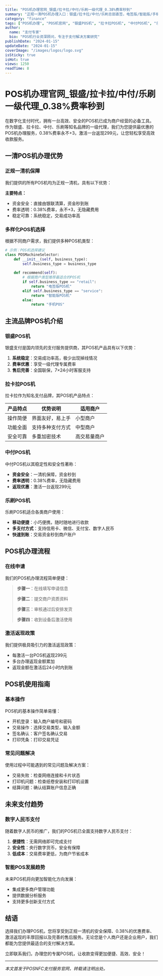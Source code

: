 ```yaml
---
title: "POS机办理官网_银盛/拉卡拉/中付/乐刷一级代理_0.38%费率秒到"
summary: "正规一清POS机办理入口：银盛/拉卡拉/中付/乐刷总部直签，电签版/智能版/手机POS/聚合码牌随心选，0.38%费率永不+3，激活一台返299元，支持信用卡、微信、支付宝、数字人民币，个人/商户均可在线申请，顺丰包邮当天发货！"
category: "finance"
tags: ["POS机办理", "POS机官网", "银盛POS机", "拉卡拉POS机", "中付POS机", "乐刷POS机", "电签POS机", "移动收款", "码牌收款", "0.38%费率", "总部直签", "激活返现"]
author:
  name: "支付专家"
  bio: "POS机行业资深顾问，专注于支付解决方案研究"
publishDate: "2024-01-15"
updateDate: "2024-01-15"
coverImage: "/images/logos/logo.svg"
isSticky: true
isHot: true
views: 1250
readTime: 8
---
```


# POS机办理官网_银盛/拉卡拉/中付/乐刷一级代理_0.38%费率秒到

在数字化支付时代，拥有一台高效、安全的POS机已成为商户经营的必备工具。作为银盛、拉卡拉、中付、乐刷等知名品牌的一级代理，我们为您提供最优惠的POS机办理服务，0.38%费率永不+3，激活一台返现299元，让您轻松享受高效收款服务。

## 一清POS机办理优势

### 正规一清机保障

我们提供的所有POS机均为正规一清机，具有以下优势：

**主要特点：**
- 资金安全：直接由银联清算，资金秒到账
- 费率透明：0.38%费率，永不+3，无隐藏费用
- 稳定可靠：系统稳定，交易成功率高

### 多样化POS机选择

根据不同商户需求，我们提供多种POS机类型：

```python
# 示例：POS机选择建议
class POSMachineSelector:
    def __init__(self, business_type):
        self.business_type = business_type
    
    def recommend(self):
        # 根据商户类型推荐最适合的POS机
        if self.business_type == "retail":
            return "电签版POS机"
        elif self.business_type == "service":
            return "智能版POS机"
        else:
            return "手机POS"
```

## 主流品牌POS机介绍

### 银盛POS机

银盛支付是国内领先的支付服务提供商，其POS机产品具有以下优势：

1. **系统稳定**：交易成功率高，极少出现掉线情况
2. **费率优惠**：享受一级代理专属费率
3. **售后完善**：全国联保，7×24小时客服支持

### 拉卡拉POS机

拉卡拉作为知名支付品牌，其POS机产品特点：

| 产品特点 | 优势说明 | 适用商户 |
|---------|---------|---------|
| 操作简便 | 界面友好，易上手 | 小型商户 |
| 功能全面 | 支持多种支付方式 | 中型商户 |
| 安全可靠 | 多重加密技术 | 高交易量商户 |

### 中付POS机

中付POS机以其稳定性和安全性著称：

- **资金安全**：一清机保障，资金秒到
- **费率透明**：0.38%费率，无隐藏费用
- **返现优惠**：激活一台返现299元

### 乐刷POS机

乐刷POS机适合各类商户使用：

- **移动便捷**：小巧便携，随时随地进行收款
- **多支付方式**：支持信用卡、微信、支付宝、数字人民币
- **快速到账**：交易资金秒到商户账户

## POS机办理流程

### 在线申请

我们的POS机办理流程简单便捷：

> **步骤一**：在线填写申请信息
> 
> **步骤二**：提交商户资质资料
> 
> **步骤三**：审核通过后安排发货
> 
> **步骤四**：收到设备后激活使用

### 激活返现政策

我们提供极具吸引力的激活返现政策：

- 每激活一台POS机返现299元
- 多台办理返现金额累加
- 返现金额在激活后24小时内到账

## POS机使用指南

### 基本操作

POS机的基本操作简单易懂：

- 开机登录：输入商户编号和密码
- 交易操作：选择交易类型，输入金额
- 签名确认：客户签名确认交易
- 打印凭条：打印交易凭证

### 常见问题解决

使用过程中可能遇到的常见问题及解决方案：

- 交易失败：检查网络连接和卡片状态
- 打印机问题：检查纸卷安装和打印机设置
- 结算问题：确认结算账户信息正确

## 未来支付趋势

### 数字人民币支付

随着数字人民币的推广，我们的POS机已全面支持数字人民币支付：

1. **便捷性**：无需网络即可完成支付
2. **安全性**：央行数字货币，安全有保障
3. **低成本**：交易费率更低，为商户节省成本

### 智能POS发展趋势

未来POS机将向更加智能化方向发展：

- 集成更多商户管理功能
- 提供数据分析服务
- 支持更多创新支付方式

## 结语

选择我们办理POS机，您将享受到正规一清机的安全保障、0.38%的优惠费率、激活返现的丰厚回报以及完善的售后服务。无论您是个人商户还是企业用户，我们都能为您提供最适合的支付解决方案。

立即联系我们，办理您的专属POS机，让收款变得更加便捷、高效、安全！

---

*本文首发于POSNFC支付服务官网，转载请注明出处。*